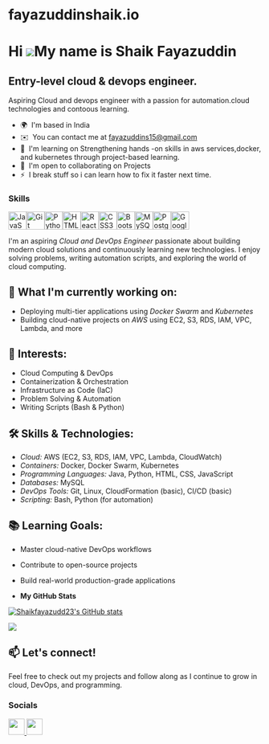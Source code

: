 # fayazuddinshaik.io
Hi ![](https://user-images.githubusercontent.com/18350557/176309783-0785949b-9127-417c-8b55-ab5a4333674e.gif)My name is Shaik Fayazuddin
========================================================================================================================================

Entry-level cloud & devops engineer.
--------------------------------

Aspiring Cloud and devops engineer with a passion for automation.cloud technologies and contoous learning.

* 🌍  I'm based in India
* ✉️  You can contact me at [fayazuddins15@gmail.com](mailto:fayazuddins15@gmail.com)
* 🧠  I'm learning on Strengthening hands -on skills in aws services,docker, and kubernetes through project-based learning.
* 🤝  I'm open to collaborating on Projects
* ⚡  I break stuff so i can learn how to fix it faster next time.

### Skills


<p align="left">
<a href="https://developer.mozilla.org/en-US/docs/Web/JavaScript" target="_blank" rel="noreferrer"><img src="https://raw.githubusercontent.com/danielcranney/readme-generator/main/public/icons/skills/javascript-colored.svg" width="36" height="36" alt="JavaScript" /></a><a href="https://git-scm.com/" target="_blank" rel="noreferrer"><img src="https://raw.githubusercontent.com/danielcranney/readme-generator/main/public/icons/skills/git-colored.svg" width="36" height="36" alt="Git" /></a><a href="https://www.python.org/" target="_blank" rel="noreferrer"><img src="https://raw.githubusercontent.com/danielcranney/readme-generator/main/public/icons/skills/python-colored.svg" width="36" height="36" alt="Python" /></a><a href="https://developer.mozilla.org/en-US/docs/Glossary/HTML5" target="_blank" rel="noreferrer"><img src="https://raw.githubusercontent.com/danielcranney/readme-generator/main/public/icons/skills/html5-colored.svg" width="36" height="36" alt="HTML5" /></a><a href="https://reactjs.org/" target="_blank" rel="noreferrer"><img src="https://raw.githubusercontent.com/danielcranney/readme-generator/main/public/icons/skills/react-colored.svg" width="36" height="36" alt="React" /></a><a href="https://www.w3.org/TR/CSS/#css" target="_blank" rel="noreferrer"><img src="https://raw.githubusercontent.com/danielcranney/readme-generator/main/public/icons/skills/css3-colored.svg" width="36" height="36" alt="CSS3" /></a><a href="https://getbootstrap.com/" target="_blank" rel="noreferrer"><img src="https://raw.githubusercontent.com/danielcranney/readme-generator/main/public/icons/skills/bootstrap-colored.svg" width="36" height="36" alt="Bootstrap" /></a><a href="https://www.mysql.com/" target="_blank" rel="noreferrer"><img src="https://raw.githubusercontent.com/danielcranney/readme-generator/main/public/icons/skills/mysql-colored.svg" width="36" height="36" alt="MySQL" /></a><a href="https://www.postgresql.org/" target="_blank" rel="noreferrer"><img src="https://raw.githubusercontent.com/danielcranney/readme-generator/main/public/icons/skills/postgresql-colored.svg" width="36" height="36" alt="PostgreSQL" /></a><a href="https://cloud.google.com/" target="_blank" rel="noreferrer"><img src="https://raw.githubusercontent.com/danielcranney/readme-generator/main/public/icons/skills/googlecloud-colored.svg" width="36" height="36" alt="Google Cloud" /></a>
<p/>

I'm an aspiring *Cloud and DevOps Engineer* passionate about building modern cloud solutions and continuously learning new technologies. I enjoy solving problems, writing automation scripts, and exploring the world of cloud computing.

## 🚀 What I'm currently working on:
- Deploying multi-tier applications using *Docker Swarm* and *Kubernetes*
- Building cloud-native projects on *AWS* using EC2, S3, RDS, IAM, VPC, Lambda, and more

## 🎯 Interests:
- Cloud Computing & DevOps
- Containerization & Orchestration
- Infrastructure as Code (IaC)
- Problem Solving & Automation
- Writing Scripts (Bash & Python)

## 🛠 Skills & Technologies:
- *Cloud:* AWS (EC2, S3, RDS, IAM, VPC, Lambda, CloudWatch)
- *Containers:* Docker, Docker Swarm, Kubernetes
- *Programming Languages:* Java, Python, HTML, CSS, JavaScript
- *Databases:* MySQL
- *DevOps Tools:* Git, Linux, CloudFormation (basic), CI/CD (basic)
- *Scripting:* Bash, Python (for automation)

## 📚 Learning Goals:
- Master cloud-native DevOps workflows
- Contribute to open-source projects
- Build real-world production-grade applications

- <b>My GitHub Stats</b>

<a href="http://www.github.com/Shaikfayazudd23"><img src="https://github-readme-stats.vercel.app/api?username=Shaikfayazudd23&show_icons=true&hide=&count_private=true&title_color=0891b2&text_color=ffffff&icon_color=0891b2&bg_color=1c1917&hide_border=true&show_icons=true" alt="Shaikfayazudd23's GitHub stats" /></a>

<a href="http://www.github.com/Shaikfayazudd23"><img src="https://github-readme-streak-stats.herokuapp.com/?user=Shaikfayazudd23&stroke=ffffff&background=1c1917&ring=0891b2&fire=0891b2&currStreakNum=ffffff&currStreakLabel=0891b2&sideNums=ffffff&sideLabels=ffffff&dates=ffffff&hide_border=true" /></a>

## 📫 Let's connect!
Feel free to check out my projects and follow along as I continue to grow in cloud, DevOps, and programming.

### Socials


<p align="left"> <a href="https://www.github.com/Shaikfayazudd23" target="_blank" rel="noreferrer"> <picture> <source media="(prefers-color-scheme: dark)" srcset="https://raw.githubusercontent.com/danielcranney/readme-generator/main/public/icons/socials/github-dark.svg" /> <source media="(prefers-color-scheme: light)" srcset="https://raw.githubusercontent.com/danielcranney/readme-generator/main/public/icons/socials/github.svg" /> <img src="https://raw.githubusercontent.com/danielcranney/readme-generator/main/public/icons/socials/github.svg" width="32" height="32" /> </picture> </a> <a href="https://www.linkedin.com/in/shaik-fayazuddin-a1556922b/" target="_blank" rel="noreferrer"> <picture> <source media="(prefers-color-scheme: dark)" srcset="https://raw.githubusercontent.com/danielcranney/readme-generator/main/public/icons/socials/linkedin-dark.svg" /> <source media="(prefers-color-scheme: light)" srcset="https://raw.githubusercontent.com/danielcranney/readme-generator/main/public/icons/socials/linkedin.svg" /> <img src="https://raw.githubusercontent.com/danielcranney/readme-generator/main/public/icons/socials/linkedin.svg" width="32" height="32" /> </picture> </a></p>


